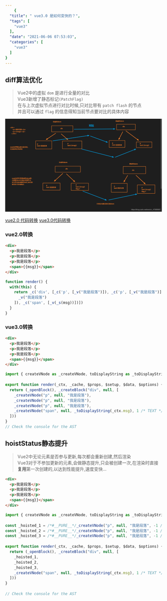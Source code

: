 ```yaml
---
    {
  "title": " vue3.0 是如何变快的？",
  "tags": [
    "vue3"
  ],
  "date": "2021-06-06 07:53:03",
  "categories": [
    "vue3"
  ]
}
---
```

    
## diff算法优化
> Vue2中的虚拟 `dom` 是进行全量的对比  
> Vue3新增了静态标记` (PatchFlag) `  
> 在与上次虚拟节点进行对比时候,只对比带有 `patch flash` 的节点  
> 并且可以通过 `flag` 的信息得知当前节点要对比的具体内容  

<!--more-->

![](/images/20210120113952295.png)

[vue2.0 代码转换](https://template-explorer.vuejs.org/#%3Cdiv%20id%3D%22app%22%3E%7B%7B%20msg%20%7D%7D%3C%2Fdiv%3E)
[vue3.0代码转换](https://vue-next-template-explorer.netlify.app/#%7B%22src%22%3A%22%3Cdiv%3EHello%20World!%3C%2Fdiv%3E%22%2C%22options%22%3A%7B%22mode%22%3A%22module%22%2C%22filename%22%3A%22Foo.vue%22%2C%22prefixIdentifiers%22%3Afalse%2C%22hoistStatic%22%3Afalse%2C%22cacheHandlers%22%3Afalse%2C%22scopeId%22%3Anull%2C%22inline%22%3Afalse%2C%22ssrCssVars%22%3A%22%7B%20color%20%7D%22%2C%22compatConfig%22%3A%7B%22MODE%22%3A3%7D%2C%22whitespace%22%3A%22condense%22%2C%22bindingMetadata%22%3A%7B%22TestComponent%22%3A%22setup-const%22%2C%22setupRef%22%3A%22setup-ref%22%2C%22setupConst%22%3A%22setup-const%22%2C%22setupLet%22%3A%22setup-let%22%2C%22setupMaybeRef%22%3A%22setup-maybe-ref%22%2C%22setupProp%22%3A%22props%22%2C%22vMySetupDir%22%3A%22setup-const%22%7D%7D%7D)

### vue2.0转换
```html
<div>
  <p>我是段落</p>
  <p>我是段落</p>
  <p>我是段落</p>
  <span>{{msg}}</span>
</div>

```

```js
function render() {
  with(this) {
    return _c('div', [_c('p', [_v("我是段落")]), _c('p', [_v("我是段落")]), _c('p', [
      _v("我是段落")
    ]), _c('span', [_v(_s(msg))])])
  }
}
```

### vue3.0转换
```html
<div>
  <p>我是段落</p>
  <p>我是段落</p>
  <p>我是段落</p>
  <span>{{msg}}</span>
</div>
```

```js
import { createVNode as _createVNode, toDisplayString as _toDisplayString, openBlock as _openBlock, createBlock as _createBlock } from "vue"

export function render(_ctx, _cache, $props, $setup, $data, $options) {
  return (_openBlock(), _createBlock("div", null, [
    _createVNode("p", null, "我是段落"),
    _createVNode("p", null, "我是段落"),
    _createVNode("p", null, "我是段落"),
    _createVNode("span", null, _toDisplayString(_ctx.msg), 1 /* TEXT */)
  ]))
}
// Check the console for the AST
```

## hoistStatus静态提升
> Vue2中无论元素是否参与更新,每次都会重新创建,然后渲染  
> Vue3对于不参加更新的元素,会做静态提升,只会被创建一次,在渲染时直接**复用**第一次创建的,以达到性能提升,速度变快…  

```html
<div>
  <p>我是段落</p>
  <p>我是段落</p>
  <p>我是段落</p>
  <span>{{msg}}</span>
</div>

```

```js
import { createVNode as _createVNode, toDisplayString as _toDisplayString, openBlock as _openBlock, createBlock as _createBlock } from "vue"

const _hoisted_1 = /*#__PURE__*/_createVNode("p", null, "我是段落", -1 /* HOISTED */)
const _hoisted_2 = /*#__PURE__*/_createVNode("p", null, "我是段落", -1 /* HOISTED */)
const _hoisted_3 = /*#__PURE__*/_createVNode("p", null, "我是段落", -1 /* HOISTED */)

export function render(_ctx, _cache, $props, $setup, $data, $options) {
  return (_openBlock(), _createBlock("div", null, [
    _hoisted_1,
    _hoisted_2,
    _hoisted_3,
    _createVNode("span", null, _toDisplayString(_ctx.msg), 1 /* TEXT */)
  ]))
}

// Check the console for the AST
```


